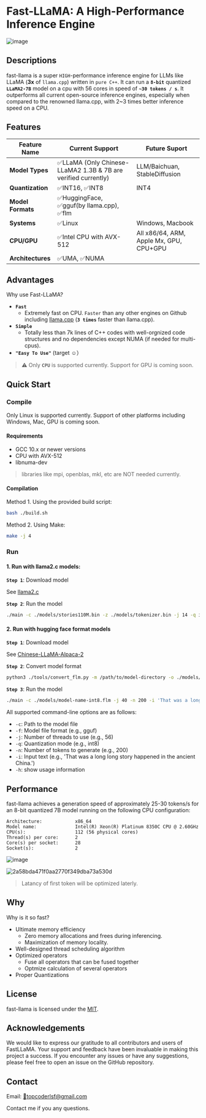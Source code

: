 # Fast-LLaMA: A High-Performance Inference Engine
![image](https://github.com/CoderLSF/fast-llama/assets/65639063/7d09052c-1797-4b40-9fd4-c7d21408d0b2)

## Descriptions
fast-llama is a super `HIGH`-performance inference engine for LLMs like LLaMA (**3x** of `llama.cpp`) written in `pure C++`. It can run a **`8-bit`** quantized **`LLaMA2-7B`** model on a cpu with 56 cores in speed of **`~30 tokens / s`**. It outperforms all current open-source inference engines, especially when compared to the renowned llama.cpp, with 2~3 times better inference speed on a CPU.

## Features

| Feature Name | Current Support | Future Suport |
| --- | --- | --- |
| **Model Types** | ✅LLaMA (Only Chinese-LLaMA2 1.3B & 7B are verified currently) | LLM/Baichuan, StableDiffusion |
| **Quantization** | ✅INT16, ✅INT8 | INT4 |
| **Model Formats** | ✅HuggingFace, ✅gguf(by llama.cpp), ✅flm | |
| **Systems** | ✅Linux | Windows, Macbook |
| **CPU/GPU** | ✅Intel CPU with AVX-512 | All x86/64, ARM, Apple Mx, GPU, CPU+GPU |
| **Architectures** | ✅UMA, ✅NUMA | |

## **Advantages**
Why use Fast-LLaMA?
- **`Fast`**
   - Extremely fast on CPU. `Faster` than any other engines on Github including [llama.cpp](https://github.com/ggerganov/llama.cpp) (**`3 times`** faster than llama.cpp).
- **`Simple`**
   - Totally less than 7k lines of C++ codes with well-orgnized code structures and no dependencies except NUMA (if needed for multi-cpus).
- **`"Easy To Use"`** (target ☺️）

> ⚠️ Only **`CPU`** is supported currently. Support for GPU is coming soon.

## Quick Start

### Compile

Only Linux is supported currently. Support of other platforms including Windows, Mac, GPU is coming soon.

#### Requirements
- GCC 10.x or newer versions
- CPU with AVX-512
- libnuma-dev

> libraries like mpi, openblas, mkl, etc are NOT needed currently.

#### Compilation
Method 1. Using the provided build script:
```bash
bash ./build.sh
```

Method 2. Using Make:
```bash
make -j 4
```

### Run

#### 1. Run with llama2.c models:
**`Step 1`**: Download model

See [llama2.c](https://github.com/karpathy/llama2.c)

**`Step 2`**: Run the model
```bash
./main -c ./models/stories110M.bin -z ./models/tokenizer.bin -j 14 -q int8 -n 200 -i 'That was a long long story happened in the ancient China.'
```

#### 2. Run with hugging face format models
**`Step 1`**: Download model

See [Chinese-LLaMA-Alpaca-2](https://github.com/ymcui/Chinese-LLaMA-Alpaca-2)

**`Step 2`**: Convert model format
```bash
python3 ./tools/convert_flm.py -m /path/to/model-directory -o ./models/model-name-int8.flm -t int8
```

**`Step 3`**: Run the model
```bash
./main -c ./models/model-name-int8.flm -j 40 -n 200 -i 'That was a long long story happened in the ancient China.'
```

> 
All supported command-line options are as follows:

- `-c`: Path to the model file
- `-f`: Model file format (e.g., gguf)
- `-j`: Number of threads to use (e.g., 56)
- `-q`: Quantization mode (e.g., int8)
- `-n`: Number of tokens to generate (e.g., 200)
- `-i`: Input text (e.g., 'That was a long long story happened in the ancient China.')
- `-h`: show usage information

## Performance

fast-llama achieves a generation speed of approximately 25-30 tokens/s for an 8-bit quantized 7B model running on the following CPU configuration:

```text
Architecture:            x86_64
Model name:              Intel(R) Xeon(R) Platinum 8350C CPU @ 2.60GHz
CPU(s):                  112 (56 physical cores)
Thread(s) per core:      2
Core(s) per socket:      28
Socket(s):               2
```
![image](https://github.com/CoderLSF/RapidLLaMA/assets/65639063/d4477fcb-96fb-4b0a-a1fd-30ca583d0aa2)

![2a58bda471f0aa2770f349dba73a530d](https://github.com/CoderLSF/fast-llama/assets/65639063/c3634948-280d-47c8-b9e7-ff07d7104b86)


> Latancy of first token will be optimized laterly.

## Why
Why is it so fast?
- Ultimate memory efficiency
   - Zero memory allocations and frees during inferencing.
   - Maximization of memory locality.
- Well-designed thread scheduling algorithm
- Optimized operators
   - Fuse all operators that can be fused together
   - Optmize calculation of several operators
- Proper Quantizations

## License

fast-llama is licensed under the [MIT](LICENSE).

## Acknowledgements

We would like to express our gratitude to all contributors and users of FastLLaMA. Your support and feedback have been invaluable in making this project a success. If you encounter any issues or have any suggestions, please feel free to open an issue on the GitHub repository.

## Contact
Email: [📩topcoderlsf@gmail.com](topcoderlsf@gmail.com)

Contact me if you any questions.
